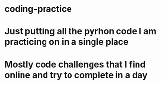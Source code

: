 # coding-practice
# Just putting all the pyrhon code I am practicing on in a single place
# Mostly code challenges that I find online and try to complete in a day

